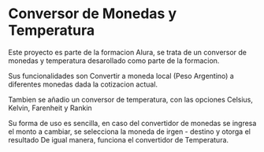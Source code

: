 # Conversor de Monedas y Temperatura

Este proyecto es parte de la formacion Alura, se trata de un conversor de monedas y temperatura desarollado como parte de la formacion.


Sus funcionalidades son Convertir a moneda local (Peso Argentino) a diferentes monedas dada la cotizacion actual.

Tambien se añadio un conversor de temperatura, con las opciones Celsius, Kelvin, Farenheit y Rankin


Su forma de uso es sencilla, en caso del convertidor de monedas
se ingresa el monto a cambiar, se selecciona la moneda de irgen - destino y otorga el resultado
De igual manera, funciona el convertidor de Temperatura.

